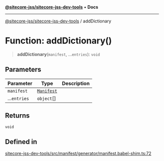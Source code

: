 [**@sitecore-jss/sitecore-jss-dev-tools**](../README.md) • **Docs**

***

[@sitecore-jss/sitecore-jss-dev-tools](../README.md) / addDictionary

# Function: addDictionary()

> **addDictionary**(`manifest`, ...`entries`): `void`

## Parameters

| Parameter | Type | Description |
| ------ | ------ | ------ |
| `manifest` | [`Manifest`](../interfaces/Manifest.md) |  |
| ...`entries` | `object`[] |  |

## Returns

`void`

## Defined in

[sitecore-jss-dev-tools/src/manifest/generator/manifest.babel-shim.ts:72](https://github.com/Sitecore/jss/blob/14c94b27afbe004fefaf1cab8e080470a80ff3f4/packages/sitecore-jss-dev-tools/src/manifest/generator/manifest.babel-shim.ts#L72)
